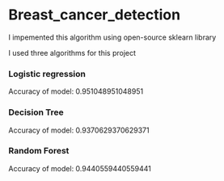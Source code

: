 # Breast_cancer_detection

I impemented this algorithm using  open-source sklearn library

I used three algorithms for this project
### Logistic regression 
Accuracy of model:  0.951048951048951

### Decision Tree
Accuracy of model: 0.9370629370629371

### Random Forest
Accuracy of model: 0.9440559440559441
